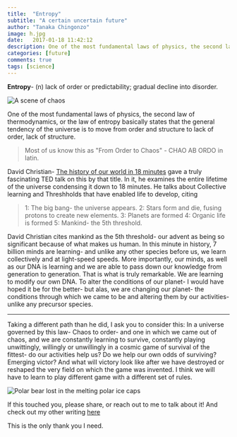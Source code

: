 ```yaml
---
title:  "Entropy"
subtitle: "A certain uncertain future"
author: "Tanaka Chingonzo"
image: h.jpg
date:   2017-01-18 11:42:12
description: One of the most fundamental laws of physics, the second law of thermodynamics, or the law of entropy basically states that the general tendency of the universe is to move from order and structure to lack of order, lack of structure.
categories: [future]
comments: true
tags: [science]
---
```


**Entropy**- (n) lack of order or predictability; gradual decline into disorder.

![A scene of chaos](http://images2.laweekly.com/imager/u/original/5569027/breaking_glass_ball_by_ghoosstt-d5xovz4.jpg)

One of the most fundamental laws of physics, the second law of thermodynamics, or the law of entropy basically states that the general tendency of the universe is to move from order and structure to lack of order, lack of structure.

> Most of us know this as "From Order to Chaos" -  CHAO AB ORDO in latin.

 David Christian- [The history of our world in 18 minutes](https://www.ted.com/talks/david_christian_big_history/transcript?language=en) gave a truly fascinating TED talk on this by that title. In it, he examines the entire lifetime of the universe condensing it down to 18 minutes. He talks about Collective learning and Threshholds that have enabled life to develop, citing

> 1: The big bang- the universe appears.
 >2: Stars form and die, fusing protons to create new elements.
 >3: Planets are formed
 >4: Organic life is formed
 >5: Mankind- the 5th threshold.

David Christian cites mankind as the 5th threshold- our advent as being so significant because of what makes us human. In this minute in history, 7 billion minds are learning- and unlike any other species before us, we learn collectively and at light-speed speeds. More importantly, our minds, as well as our DNA is learning and we are able to pass down our knowledge from generation to generation. That is what is truly remarkable. We are learning to modify our own DNA. To alter the conditions of our planet- I would have hoped it be for the better- but alas, we are changing our planet- the conditions through which we came to be and altering them by our activities- unlike any precursor species.

----------

Taking a different path than he did, I ask you to consider this: In a universe governed by this law- Chaos to order- and one in which we came out of chaos, and we are constantly learning to survive, constantly playing unwittingly, willingly or unwillingly in a cosmic game of survival of the fittest- do our activities help us? Do we help our own odds of surviving? Emerging victor? And what will victory look like after we have destroyed or reshaped the very field on which the game was invented. I think we will have to learn to play different game with a different set of rules.

![Polar bear lost in the melting polar ice caps](http://www.theblackvault.com/documentarchive/wp-content/uploads/2015/03/8845010-stop-global-warming.jpg)

If this touched you, please share, or reach out to me to talk about it! And check out my other writing [here](http://medium.com/@tanakachingonzo)

This is the only thank you I need.
